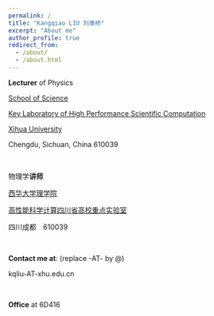 ```yaml
---
permalink: /
title: "Kangqiao LIU 刘康桥"
excerpt: "About me"
author_profile: true
redirect_from: 
  - /about/
  - /about.html
---
```


**Lecturer** of Physics

[School of Science](http://english.xhu.edu.cn/_s69/58/7e/c3521a88190/page.psp)

[Key Laboratory of High Performance Scientific Computation](http://english.xhu.edu.cn/_s69/58/b5/c3522a88245/page.psp)

[Xihua University](http://english.xhu.edu.cn/main.psp)

Chengdu, Sichuan, China 610039

<br />

物理学**讲师**

[西华大学](http://www.xhu.edu.cn/)[理学院](http://lxy.xhu.edu.cn/)

[高性能科学计算四川省高校重点实验室](http://lxy.xhu.edu.cn/6e/ea/c8564a28394/page.htm)

四川成都　610039

<br />

**Contact me at**: (replace -AT- by @)

kqliu-AT-xhu.edu.cn

<br />

**Office** at 6D416
